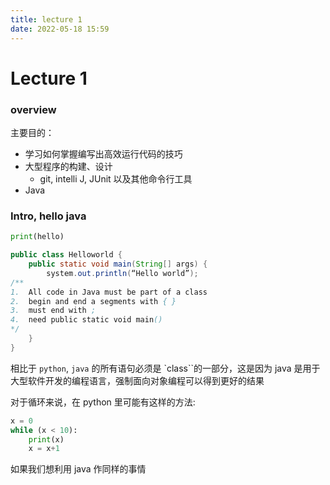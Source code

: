 ```yaml
---
title: lecture 1
date: 2022-05-18 15:59
---
```

# Lecture 1
### overview
主要目的：
- 学习如何掌握编写出高效运行代码的技巧
- 大型程序的构建、设计
    - git, intelli J, JUnit 以及其他命令行工具
- Java

### Intro, hello java
```python
print(hello)
```
```java
public class Helloworld {
    public static void main(String[] args) { 
        system.out.println(“Hello world”);
/**
1.  All code in Java must be part of a class
2.  begin and end a segments with { }
3.  must end with ; 
4.  need public static void main()
*/
    }
}
```
相比于 `python`, `java` 的所有语句必须是 `class``的一部分，这是因为 java 是用于大型软件开发的编程语言，强制面向对象编程可以得到更好的结果

对于循环来说，在 python 里可能有这样的方法:
```python
x = 0 
while (x < 10):
    print(x)
    x = x+1
```
如果我们想利用 java 作同样的事情


